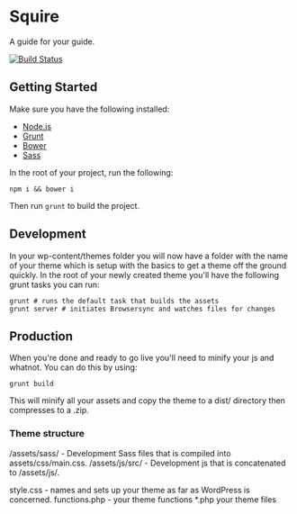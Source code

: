 # Squire

A guide for your guide.

[![Build Status](https://travis-ci.org/sixteenbit/squire.svg?branch=master)](https://travis-ci.org/sixteenbit/squire)

## Getting Started

Make sure you have the following installed:

* [Node.js](https://nodejs.org/)
* [Grunt](http://gruntjs.com/)
* [Bower](http://bower.io)
* [Sass](http://sass-lang.com/)

In the root of your project, run the following:

`npm i && bower i`

Then run `grunt` to build the project.

## Development

In your wp-content/themes folder you will now have a folder with the name of your theme which is setup with the basics to get a theme off the ground quickly. In the root of your newly created theme you'll have the following grunt tasks you can run:

    grunt # runs the default task that builds the assets
    grunt server # initiates Browsersync and watches files for changes

## Production

When you're done and ready to go live you'll need to minify your js and whatnot. You can do this by using:

    grunt build
    
This will minify all your assets and copy the theme to a dist/ directory then compresses to a .zip.

### Theme structure

/assets/sass/ - Development Sass files that is compiled into assets/css/main.css.
/assets/js/src/ - Development js that is concatenated to /assets/js/.

style.css - names and sets up your theme as far as WordPress is concerned.
functions.php - your theme functions
*.php your theme files
